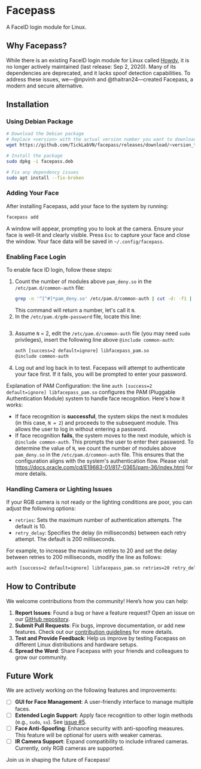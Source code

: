 # Facepass

A FaceID login module for Linux.

## Why Facepass?

While there is an existing FaceID login module for Linux called [Howdy](https://github.com/boltgolt/howdy), it is no longer actively maintained (last release: Sep 2, 2020). Many of its dependencies are deprecated, and it lacks spoof detection capabilities. To address these issues, we—@npvinh and @thaitran24—created Facepass, a modern and secure alternative.

## Installation

### Using Debian Package

```sh
# Download the Debian package
# Replace <version> with the actual version number you want to download
wget https://github.com/TickLabVN/facepass/releases/download/<version_tag>/facepass-<version_tag>-ubuntu-22.04.deb -O facepass.deb

# Install the package
sudo dpkg -i facepass.deb

# Fix any dependency issues
sudo apt install --fix-broken
```

### Adding Your Face

After installing Facepass, add your face to the system by running:
```sh
facepass add
```

A window will appear, prompting you to look at the camera. Ensure your face is well-lit and clearly visible. Press `Esc` to capture your face and close the window. Your face data will be saved in `~/.config/facepass`.

### Enabling Face Login

To enable face ID login, follow these steps:
1. Count the number of modules above `pam_deny.so` in the `/etc/pam.d/common-auth` file:
    ```sh
    grep -n '^[^#]*pam_deny.so' /etc/pam.d/common-auth | cut -d: -f1 | xargs -I {} bash -c 'sed "1,$(({}))!d;/^#/d;/^\s*$/d" /etc/pam.d/common-auth | wc -l'
    ```
    This command will return a number, let's call it `N`.
2. In the `/etc/pam.d/gdm-password` file, locate this line:
    ```sh
    ```
3. Assume `N` = 2, edit the `/etc/pam.d/common-auth` file (you may need `sudo` privileges), insert the following line above `@include common-auth`:
    ```sh
    auth [success=2 default=ignore] libfacepass_pam.so
    @include common-auth
    ```
4. Log out and log back in to test. Facepass will attempt to authenticate your face first. If it fails, you will be prompted to enter your password.

Explanation of PAM Configuration: the line `auth [success=2 default=ignore] libfacepass_pam.so` configures the PAM (Pluggable Authentication Module) system to handle face recognition. Here's how it works:
- If face recognition is **successful**, the system skips the next `N` modules (in this case, `N = 2`) and proceeds to the subsequent module. This allows the user to log in without entering a password.
- If face recognition **fails**, the system moves to the next module, which is `@include common-auth`. This prompts the user to enter their password.
To determine the value of `N`, we count the number of modules above `pam_deny.so` in the `/etc/pam.d/common-auth` file. This ensures that the configuration aligns with the system's authentication flow. Please visit https://docs.oracle.com/cd/E19683-01/817-0365/pam-36/index.html for more details.

### Handling Camera or Lighting Issues

If your RGB camera is not ready or the lighting conditions are poor, you can adjust the following options:

- `retries`: Sets the maximum number of authentication attempts. The default is 10.
- `retry_delay`: Specifies the delay (in milliseconds) between each retry attempt. The default is 200 milliseconds.

For example, to increase the maximum retries to 20 and set the delay between retries to 200 milliseconds, modify the line as follows:

```sh
auth [success=2 default=ignore] libfacepass_pam.so retries=20 retry_delay=200
```

## How to Contribute

We welcome contributions from the community! Here’s how you can help:

1. **Report Issues**: Found a bug or have a feature request? Open an issue on our [GitHub repository](https://github.com/TickLabVN/facepass/issues).
2. **Submit Pull Requests**: Fix bugs, improve documentation, or add new features. Check out our [contribution guidelines](https://github.com/TickLabVN/facepass/blob/main/docs/contributing.md) for more details.
3. **Test and Provide Feedback**: Help us improve by testing Facepass on different Linux distributions and hardware setups.
4. **Spread the Word**: Share Facepass with your friends and colleagues to grow our community.

## Future Work

We are actively working on the following features and improvements:

- [ ] **GUI for Face Management**: A user-friendly interface to manage multiple faces.
- [ ] **Extended Login Support**: Apply face recognition to other login methods (e.g., `sudo`, `su`). See [issue #5](https://github.com/TickLabVN/facepass/issues/5).
- [ ] **Face Anti-Spoofing**: Enhance security with anti-spoofing measures. This feature will be optional for users with weaker cameras.
- [ ] **IR Camera Support**: Expand compatibility to include infrared cameras. Currently, only RGB cameras are supported.

Join us in shaping the future of Facepass!